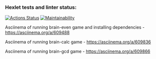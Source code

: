### Hexlet tests and linter status:
[![Actions Status](https://github.com/aldente0/php-project-45/workflows/hexlet-check/badge.svg)](https://github.com/aldente0/php-project-45/actions)
[![Maintainability](https://api.codeclimate.com/v1/badges/787a8845ebbb98fcb663/maintainability)](https://codeclimate.com/github/aldente0/php-project-45/maintainability)

Asciinema of running brain-even game and installing dependencies - https://asciinema.org/a/609488

Asciinema of running brain-calc game - https://asciinema.org/a/609836

Asciinema of running brain-gcd game - https://asciinema.org/a/609866
